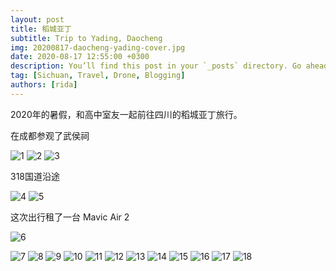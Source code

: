 ```yaml
---
layout: post
title: 稻城亚丁
subtitle: Trip to Yading, Daocheng
img: 20200817-daocheng-yading-cover.jpg
date: 2020-08-17 12:55:00 +0300
description: You’ll find this post in your `_posts` directory. Go ahead and edit it and re-build the site to see your changes.
tag: [Sichuan, Travel, Drone, Blogging]
authors: [rida]
---
```


2020年的暑假，和高中室友一起前往四川的稻城亚丁旅行。

在成都参观了武侯祠

![1](/assets/img/20200817-daocheng-yading/daocheng-yading-1.jpg)
![2](/assets/img/20200817-daocheng-yading/daocheng-yading-2.jpg)
![3](/assets/img/20200817-daocheng-yading/daocheng-yading-3.jpg)

318国道沿途

![4](/assets/img/20200817-daocheng-yading/daocheng-yading-4.jpg)
![5](/assets/img/20200817-daocheng-yading/daocheng-yading-5.jpg)

这次出行租了一台 Mavic Air 2

![6](/assets/img/20200817-daocheng-yading/daocheng-yading-6.jpg)

![7](/assets/img/20200817-daocheng-yading/daocheng-yading-7.jpg)
![8](/assets/img/20200817-daocheng-yading/daocheng-yading-8.jpg)
![9](/assets/img/20200817-daocheng-yading/daocheng-yading-9.jpg)
![10](/assets/img/20200817-daocheng-yading/daocheng-yading-10.jpg)
![11](/assets/img/20200817-daocheng-yading/daocheng-yading-11.jpg)
![12](/assets/img/20200817-daocheng-yading/daocheng-yading-12.jpg)
![13](/assets/img/20200817-daocheng-yading/daocheng-yading-13.jpg)
![14](/assets/img/20200817-daocheng-yading/daocheng-yading-14.jpg)
![15](/assets/img/20200817-daocheng-yading/daocheng-yading-15.jpg)
![16](/assets/img/20200817-daocheng-yading/daocheng-yading-16.jpg)
![17](/assets/img/20200817-daocheng-yading/daocheng-yading-17.jpg)
![18](/assets/img/20200817-daocheng-yading/daocheng-yading-18.jpg)
